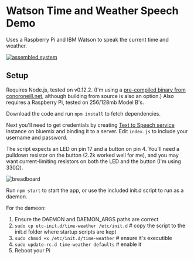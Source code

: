 Watson Time and Weather Speech Demo
===================================

Uses a Raspberry Pi and IBM Watson to speak the current time and weather.

[![assembled system](http://watson-developer-cloud.github.io/rpi-time-weather-demo/time-weather-small.jpg)](http://watson-developer-cloud.github.io/rpi-time-weather-demo/time-weather.jpg)

Setup
-----

Requires Node.js, tested on v0.12.2. (I'm using a [pre-compiled binary from conoroneill.net](http://conoroneill.net/node-v0122-for-arm-v6v7-including-raspberry-pi-raspberry-pi-2-and-odroid-c1), although building from source is also an option.) Also requires a Raspberry Pi, tested on 256/128mb Model B's. 

Download the code and run `npm install` to fetch dependencies.

Next you'll need to get credentials by creating [Text to Speech service](http://www.ibm.com/smarterplanet/us/en/ibmwatson/developercloud/text-to-speech.html) instance on bluemix and binding it to a server. Edit `index.js` to include your username and password.

The script expects an LED on pin 17 and a button on pin 4. You'll need a pulldown resistor on the button (2.2k worked well for me), and you may want current-limiting resistors on both the LED and the button (I'm using 330Ω).

![breadboard](http://watson-developer-cloud.github.io/rpi-time-weather-demo/time-weather_bb.png)

Run `npm start` to start the app, or use the included init.d script to run as a daemon. 

For the dameon:

1. Ensure the DAEMON and DAEMON_ARGS paths are correct
2. `sudo cp etc-init.d/time-weather /etc/init.d` # copy the script to the init.d folder where startup scripts are kept
3. `sudo chmod +x /etc/init.d/time-weather` # ensure it's executible
4. `sudo update-rc.d time-weather defaults` # enable it
5. Reboot your Pi

